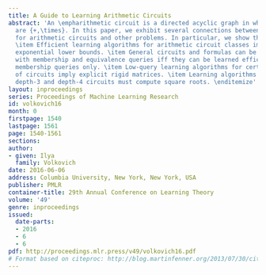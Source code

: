 ```yaml
---
title: A Guide to Learning Arithmetic Circuits
abstract: 'An \empharithmetic circuit is a directed acyclic graph in which the operations
  are {+,\times}. In this paper, we exhibit several connections between learning algorithms
  for arithmetic circuits and other problems. In particular, we show that: \beginitemize
  \item Efficient learning algorithms for arithmetic circuit classes imply explicit
  exponential lower bounds. \item General circuits and formulas can be learned efficiently
  with membership and equivalence queries iff they can be learned efficiently with
  membership queries only. \item Low-query learning algorithms for certain classes
  of circuits imply explicit rigid matrices. \item Learning algorithms for multilinear
  depth-3 and depth-4 circuits must compute square roots. \enditemize'
layout: inproceedings
series: Proceedings of Machine Learning Research
id: volkovich16
month: 0
firstpage: 1540
lastpage: 1561
page: 1540-1561
sections: 
author:
- given: Ilya
  family: Volkovich
date: 2016-06-06
address: Columbia University, New York, New York, USA
publisher: PMLR
container-title: 29th Annual Conference on Learning Theory
volume: '49'
genre: inproceedings
issued:
  date-parts:
  - 2016
  - 6
  - 6
pdf: http://proceedings.mlr.press/v49/volkovich16.pdf
# Format based on citeproc: http://blog.martinfenner.org/2013/07/30/citeproc-yaml-for-bibliographies/
---
```

